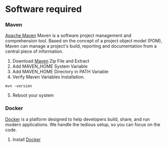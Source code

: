 # Software required

### Maven
[Apache Maven](https://maven.apache.org/) Maven is a software project management and comprehension tool. Based on the concept of a project object model (POM), Maven can manage a project's build, reporting and documentation from a central piece of information. 

1. Download [Maven](https://maven.apache.org/install.html) Zip File and Extract
2. Add MAVEN_HOME System Variable
3. Add MAVEN_HOME Directory in PATH Variable
4. Verify Maven Variables Installation.
```command
mvn -version
```
5. Reboot your system 

### Docker

[Docker](https://docs.docker.com) is a platform designed to help developers build, share, and run modern applications. We handle the tedious setup, so you can focus on the code.

1. Install [Docker](https://docs.docker.com/get-docker/)

